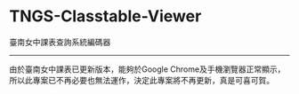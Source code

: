 # TNGS-Classtable-Viewer
臺南女中課表查詢系統編碼器

---
由於臺南女中課表已更新版本，能夠於Google Chrome及手機瀏覽器正常顯示，所以此專案已不再必要也無法運作，決定此專案將不再更新，真是可喜可賀。
